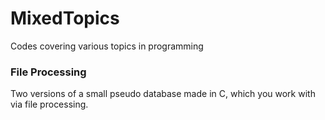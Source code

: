 # MixedTopics
Codes covering various topics in programming

### File Processing
Two versions of a small pseudo database made in C, which you work with via file processing.
